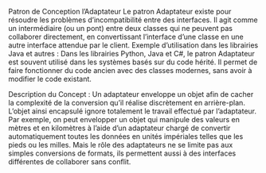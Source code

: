 Patron de Conception l’Adaptateur
Le patron Adaptateur existe pour résoudre les problèmes d’incompatibilité entre des interfaces. Il agit comme un intermédiaire (ou un pont) entre deux classes qui ne peuvent pas collaborer directement, en convertissant l’interface d’une classe en une autre interface attendue par le client.
Exemple d’utilisation dans les librairies Java et autres :
Dans les librairies Python, Java et C#, le patron Adaptateur est souvent utilisé dans les systèmes basés sur du code hérité. Il permet de faire fonctionner du code ancien avec des classes modernes, sans avoir à modifier le code existant.

Description du Concept :
Un adaptateur enveloppe un objet afin de cacher la complexité de la conversion qu’il réalise discrètement en arrière-plan.
L’objet ainsi encapsulé ignore totalement le travail effectué par l’adaptateur.
Par exemple, on peut envelopper un objet qui manipule des valeurs en mètres et en kilomètres à l’aide d’un adaptateur chargé de convertir automatiquement toutes les données en unités impériales telles que les pieds ou les milles. Mais le rôle des adaptateurs ne se limite pas aux simples conversions de formats, ils permettent aussi à des interfaces différentes de collaborer sans conflit.
